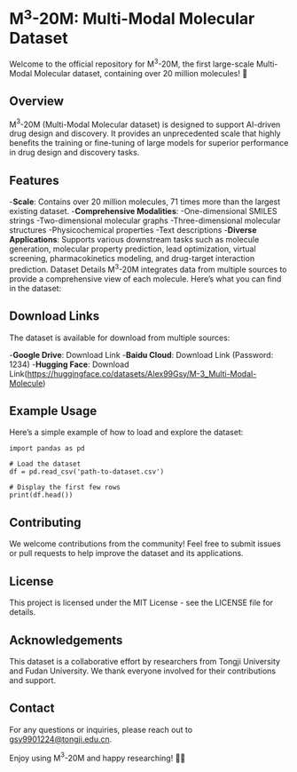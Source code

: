 # M$^{3}$-20M: Multi-Modal Molecular Dataset

Welcome to the official repository for M$^3$-20M, the first large-scale Multi-Modal Molecular dataset, containing over 20 million molecules! 🎉

## Overview
M$^{3}$-20M (Multi-Modal Molecular dataset) is designed to support AI-driven drug design and discovery. It provides an unprecedented scale that highly benefits the training or fine-tuning of large models for superior performance in drug design and discovery tasks.

## Features
-**Scale**: Contains over 20 million molecules, 71 times more than the largest existing dataset.
-**Comprehensive Modalities**:
-One-dimensional SMILES strings
-Two-dimensional molecular graphs
-Three-dimensional molecular structures
-Physicochemical properties
-Text descriptions
-**Diverse Applications**: Supports various downstream tasks such as molecule generation, molecular property prediction, lead optimization, virtual screening, pharmacokinetics modeling, and drug-target interaction prediction.
Dataset Details
M$^3$-20M integrates data from multiple sources to provide a comprehensive view of each molecule. Here’s what you can find in the dataset:


## Download Links
The dataset is available for download from multiple sources:

-**Google Drive**: Download Link
-**Baidu Cloud**: Download Link (Password: 1234)
-**Hugging Face**: Download Link(https://huggingface.co/datasets/Alex99Gsy/M-3_Multi-Modal-Molecule)




## Example Usage
Here’s a simple example of how to load and explore the dataset:

```
import pandas as pd

# Load the dataset
df = pd.read_csv('path-to-dataset.csv')

# Display the first few rows
print(df.head())
```

## Contributing
We welcome contributions from the community! Feel free to submit issues or pull requests to help improve the dataset and its applications.

## License
This project is licensed under the MIT License - see the LICENSE file for details.

## Acknowledgements
This dataset is a collaborative effort by researchers from Tongji University and Fudan University. We thank everyone involved for their contributions and support.

## Contact
For any questions or inquiries, please reach out to gsy9901224@tongji.edu.cn.

Enjoy using M$^3$-20M and happy researching! 🚀🔬
